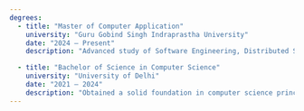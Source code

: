 ```yaml
---
degrees:
  - title: "Master of Computer Application"
    university: "Guru Gobind Singh Indraprastha University"
    date: "2024 — Present"
    description: "Advanced study of Software Engineering, Distributed Systems, Database Management, and Machine Learning"

  - title: "Bachelor of Science in Computer Science"
    university: "University of Delhi"
    date: "2021 — 2024"
    description: "Obtained a solid foundation in computer science principles — Data Structures, Algorithms, Object-Oriented Programming, and System Design."
---
```

